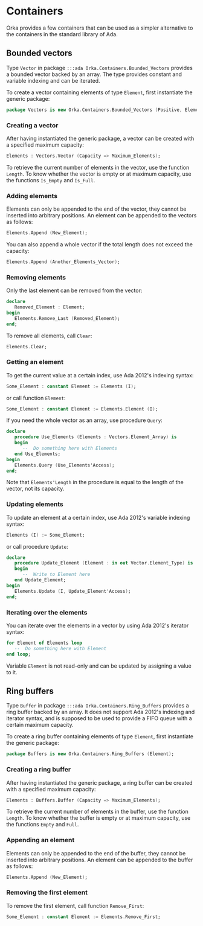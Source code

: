 # Containers

Orka provides a few containers that can be used as a simpler alternative
to the containers in the standard library of Ada.

## Bounded vectors

Type `Vector` in package `:::ada Orka.Containers.Bounded_Vectors` provides
a bounded vector backed by an array. The type provides constant and variable
indexing and can be iterated.

To create a vector containing elements of type `Element`, first instantiate
the generic package:

```ada
package Vectors is new Orka.Containers.Bounded_Vectors (Positive, Element);
```

### Creating a vector

After having instantiated the generic package, a vector can be created
with a specified maximum capacity:

```ada
Elements : Vectors.Vector (Capacity => Maximum_Elements);
```

To retrieve the current number of elements in the vector, use the
function `Length`. To know whether the vector is empty or at maximum
capacity, use the functions `Is_Empty` and `Is_Full`.

### Adding elements

Elements can only be appended to the end of the vector, they cannot be
inserted into arbitrary positions. An element can be appended to the
vectors as follows:

```ada
Elements.Append (New_Element);
```

You can also append a whole vector if the total length does not exceed
the capacity:

```ada
Elements.Append (Another_Elements_Vector);
```

### Removing elements

Only the last element can be removed from the vector:

```ada
declare
   Removed_Element : Element;
begin
   Elements.Remove_Last (Removed_Element);
end;
```

To remove all elements, call `Clear`:

```ada
Elements.Clear;
```

### Getting an element

To get the current value at a certain index, use Ada 2012's indexing
syntax:

```ada
Some_Element : constant Element := Elements (I);
```

or call function `Element`:

```ada
Some_Element : constant Element := Elements.Element (I);
```

If you need the whole vector as an array, use procedure `Query`:

```ada
declare
   procedure Use_Elements (Elements : Vectors.Element_Array) is
   begin
      --  Do something here with Elements
   end Use_Elements;
begin
   Elements.Query (Use_Elements'Access);
end;
```

Note that `Elements'Length` in the procedure is equal to the length of
the vector, not its capacity.

### Updating elements

To update an element at a certain index, use Ada 2012's variable indexing
syntax:

```ada
Elements (I) := Some_Element;
```

or call procedure `Update`:

```ada
declare
   procedure Update_Element (Element : in out Vector.Element_Type) is
   begin
      --  Write to Element here
   end Update_Element;
begin
   Elements.Update (I, Update_Element'Access);
end;
```

### Iterating over the elements

You can iterate over the elements in a vector by using Ada 2012's iterator
syntax:

```ada
for Element of Elements loop
   --  Do something here with Element
end loop;
```

Variable `Element` is not read-only and can be updated by assigning a
value to it.

## Ring buffers

Type `Buffer` in package `:::ada Orka.Containers.Ring_Buffers` provides
a ring buffer backed by an array. It does not support Ada 2012's indexing
and iterator syntax, and is supposed to be used to provide a FIFO queue
with a certain maximum capacity.

To create a ring buffer containing elements of type `Element`, first
instantiate the generic package:

```ada
package Buffers is new Orka.Containers.Ring_Buffers (Element);
```

### Creating a ring buffer

After having instantiated the generic package, a ring buffer can be created
with a specified maximum capacity:

```ada
Elements : Buffers.Buffer (Capacity => Maximum_Elements);
```

To retrieve the current number of elements in the buffer, use the
function `Length`. To know whether the buffer is empty or at maximum
capacity, use the functions `Empty` and `Full`.

### Appending an element

Elements can only be appended to the end of the buffer, they cannot be
inserted into arbitrary positions. An element can be appended to the
buffer as follows:

```ada
Elements.Append (New_Element);
```

### Removing the first element

To remove the first element, call function `Remove_First`:

```ada
Some_Element : constant Element := Elements.Remove_First;
```
